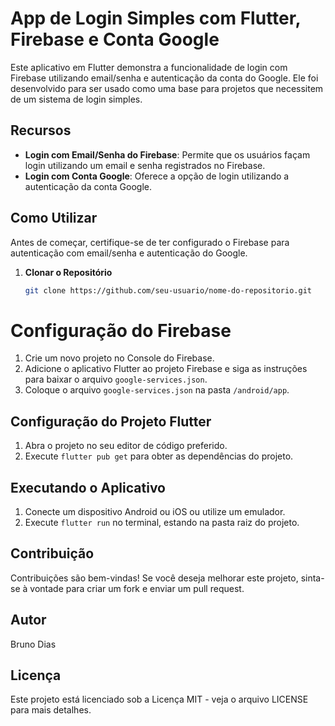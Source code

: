 # App de Login Simples com Flutter, Firebase e Conta Google

Este aplicativo em Flutter demonstra a funcionalidade de login com Firebase utilizando email/senha e autenticação da conta do Google. Ele foi desenvolvido para ser usado como uma base para projetos que necessitem de um sistema de login simples.

## Recursos

- **Login com Email/Senha do Firebase**: Permite que os usuários façam login utilizando um email e senha registrados no Firebase.
- **Login com Conta Google**: Oferece a opção de login utilizando a autenticação da conta Google.

## Como Utilizar

Antes de começar, certifique-se de ter configurado o Firebase para autenticação com email/senha e autenticação do Google.

1. **Clonar o Repositório**

   ```bash
   git clone https://github.com/seu-usuario/nome-do-repositorio.git

# Configuração do Firebase

1. Crie um novo projeto no Console do Firebase.
2. Adicione o aplicativo Flutter ao projeto Firebase e siga as instruções para baixar o arquivo `google-services.json`.
3. Coloque o arquivo `google-services.json` na pasta `/android/app`.

## Configuração do Projeto Flutter

1. Abra o projeto no seu editor de código preferido.
2. Execute `flutter pub get` para obter as dependências do projeto.

## Executando o Aplicativo

1. Conecte um dispositivo Android ou iOS ou utilize um emulador.
2. Execute `flutter run` no terminal, estando na pasta raiz do projeto.

## Contribuição

Contribuições são bem-vindas! Se você deseja melhorar este projeto, sinta-se à vontade para criar um fork e enviar um pull request.

## Autor

Bruno Dias

## Licença

Este projeto está licenciado sob a Licença MIT - veja o arquivo LICENSE para mais detalhes.

